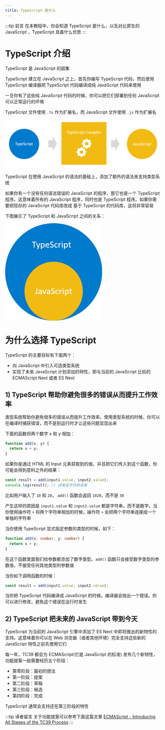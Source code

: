 ```yaml
---
title: TypeScript 是什么
---
```


:::tip 前言
在本教程中，你会知道 TypeScript 是什么，以及对比原生的 JavaScript ，TypeScript 具备什么优势
:::

# TypeScript 介绍

TypeScript 是 JavaScript 的超集

TypeScript 建立在 JavaScript 之上。首先你编写 TypeScript 代码，然后使用 TypeScript 编译器把 TypeScript 代码编译成纯 JavaScript 代码来使用

一旦你有了这些纯 JavaScript 代码的时候，你可以把它们部署到任何 JavaScript 可以正常运行的环境

TypeScript 文件使用 `.ts` 作为扩展名，而 JavaScript 文件使用 `.js` 作为扩展名

![what-is-typescript-compiler](./images/what-is-typescript-compiler.png)

TypeScript 在使用 JavaScript 的语法的基础上，添加了额外的语法来支持类型系统

如果你有一个没有任何语法错误的 JavaScript 的程序，那它也是一个 TypeScript 程序。这意味着所有的 JavaScript 程序，同时也是 TypeScript 程序。如果你需要把现存的 JavaScript 代码库改成 基于 TypeScript 的代码库，这将非常容易

下图展示了 TypeScript 和 JavaScript 之间的关系：

![what-is-typescript-typescript-and-js](./images/what-is-typescript-typescript-and-js.png)

# 为什么选择 TypeScript

TypeScript 的主要目标有下面两个：

- 向 JavaScript 中引入可选类型系统
- 实现了未来 JavaScript 计划添加的特性，即与当前的 JavaScript 比较的 ECMAScript Next 或者 ES Next

## 1) TypeScript 帮助你避免很多的错误从而提升工作效率

类型系统帮助你避免很多的错误从而提升工作效率。使用类型系统的时候，你可以在编译时捕获错误，而不是到运行时才让这些问题显现出来

下面的函数将两个数字 x 和 y 相加：

```TypeScript
function add(x, y) {
  return x + y;
}
```

如果你是通过 HTML 的 Input 元素获取到的值，并且把它们传入到这个函数，你可能会得到意料之外的结果：

```TypeScript
const result = add(input1.value, input2.value);
console.log(result); // 结果是字符串连接
```

比如用户输入了 `10` 和 `20`， `add()` 函数会返回 `1020`，而不是 `30`

产生这样的原因是 `input1.value` 和 `input2.value` 都是字符串，而不是数字。当你使用操作符 `+` 将两个字符串相加的时候，操作符 `+` 会把两个字符串连接成一个单独的字符串

当你使用 TypeScript 显式指定参数的类型的时候，如下：

```TypeScript
function add(x: number, y: number) {
  return x + y;
}
```

在这个函数里面我们给参数都添加了数字类型。`add()` 函数只会接受数字类型的参数值，不接受任何其他类型的参数值

当你如下调用函数的时候：

```TypeScript
const result = add(input1.value, input2.value);
```

当你把 TypeScript 代码编译成 JavaScript 的时候，编译器会抛出一个错误。你可以进行修改，避免这个错误在运行时发生

## 2) TypeScript 把未来的 JavaScript 带到今天

TypeScript 为当前的 JavaScript 引擎中添加了 ES Next 中即将推出的新特性的支持。这意味着你可以在 Web 浏览器（或者其他环境）完全支持这些新的 JavaScript 特性之前先使用它们

每一年，TC39 都会为 ECMAScript(它是 JavaScript 的标准) 发布几个新特性，功能提案一般需要经历五个阶段：

- 第零阶段：最初的想法
- 第一阶段：提案
- 第二阶段：草稿
- 第三阶段：候选
- 第四阶段：完成

TypeScript 通常会支持还在第三阶段的特性

:::tip 译者留言
关于功能提案可以参考下面这篇文章
[ECMAScript - Introducing All Stages of the TC39 Process](https://nitayneeman.com/posts/introducing-all-stages-of-the-tc39-process-in-ecmascript/)
:::
